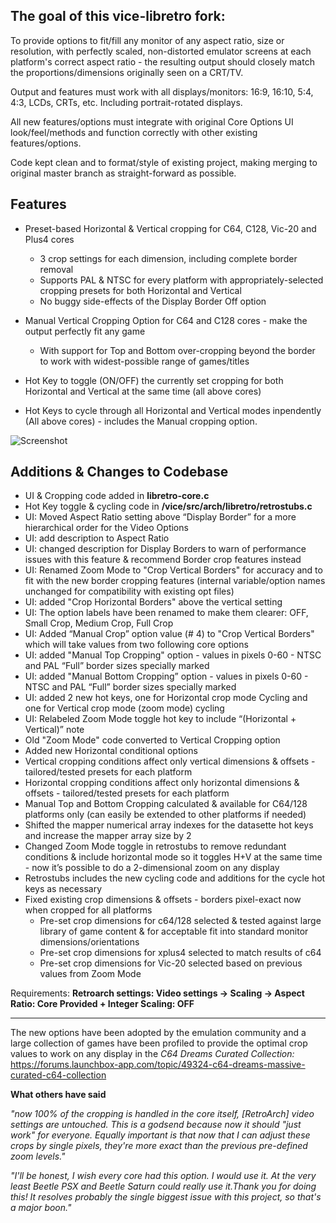## The goal of this vice-libretro fork:

To provide options to fit/fill any monitor of any aspect ratio, size or resolution, with perfectly scaled, non-distorted emulator screens at each platform's correct aspect ratio - the resulting output should closely match the proportions/dimensions originally seen on a CRT/TV.

Output and features must work with all displays/monitors: 16:9, 16:10, 5:4, 4:3, LCDs, CRTs, etc. Including portrait-rotated displays.

All new features/options must integrate with original Core Options UI look/feel/methods and function correctly with other existing features/options.

Code kept clean and to format/style of existing project, making merging to original master branch as straight-forward as possible.

## Features ##
* Preset-based Horizontal & Vertical cropping for C64, C128, Vic-20 and Plus4 cores
  * 3 crop settings for each dimension, including complete border removal
  * Supports PAL & NTSC for every platform with appropriately-selected cropping presets for both Horizontal and Vertical
  * No buggy side-effects of the Display Border Off option

* Manual Vertical Cropping Option for C64 and C128 cores - make the output perfectly fit any game
  * With support for Top and Bottom over-cropping beyond the border to work with widest-possible range of games/titles

* Hot Key to toggle (ON/OFF) the currently set cropping for both Horizontal and Vertical at the same time (all above cores)

* Hot Keys to cycle through all Horizontal and Vertical modes inpendently (All above cores) - includes the Manual cropping option.


![Screenshot](https://github.com/HVR88/Project_Screenshots/blob/master/vice-libretro-cropping_small.png?raw=true)

## Additions & Changes to Codebase ##

* UI & Cropping code added in **libretro-core.c**
* Hot Key toggle & cycling code in **/vice/src/arch/libretro/retrostubs.c**
* UI: Moved Aspect Ratio setting above “Display Border” for a more hierarchical order for the Video Options
* UI: add description to Aspect Ratio
* UI: changed description for Display Borders to warn of performance issues with this feature & recommend Border crop features instead
* UI: Renamed Zoom Mode to "Crop Vertical Borders" for accuracy and to fit with the new border cropping features (internal variable/option names unchanged for compatibility with existing opt files)
* UI: added "Crop Horizontal Borders" above the vertical setting
* UI: The option labels have been renamed to make them clearer: OFF, Small Crop, Medium Crop, Full Crop
* UI: Added “Manual Crop” option value (# 4) to "Crop Vertical Borders" which will take values from two following core options
* UI: added "Manual Top Cropping" option - values in pixels 0-60 - NTSC and PAL “Full” border sizes specially marked
* UI: added "Manual Bottom Cropping”  option - values in pixels 0-60 - NTSC and PAL “Full” border sizes specially marked
* UI: added 2 new hot keys, one for Horizontal crop mode Cycling and one for Vertical crop mode (zoom mode) cycling
* UI: Relabeled Zoom Mode toggle hot key to include “(Horizontal + Vertical)” note
* Old "Zoom Mode" code converted to Vertical Cropping option
* Added new Horizontal conditional options
* Vertical cropping conditions affect only vertical dimensions & offsets - tailored/tested presets for each platform
* Horizontal cropping conditions affect only horizontal dimensions & offsets - tailored/tested presets for each platform
* Manual Top and Bottom Cropping calculated & available for C64/128 platforms only (can easily be extended to other platforms if needed)
* Shifted the mapper numerical array indexes for the datasette hot keys and increase the mapper array size by 2
* Changed Zoom Mode toggle in retrostubs to remove redundant conditions & include horizontal mode so it toggles H+V at the same time - now it’s possible to do a 2-dimensional zoom on any display
* Retrostubs includes the new cycling code and additions for the cycle hot keys as necessary
* Fixed existing crop dimensions & offsets - borders pixel-exact now when cropped for all platforms
  * Pre-set crop dimensions for c64/128 selected & tested against large library of game content & for acceptable fit into standard monitor dimensions/orientations
  * Pre-set crop dimensions for xplus4 selected to match results of c64
  * Pre-set crop dimensions for Vic-20 selected based on previous values from Zoom Mode

Requirements: **Retroarch settings: Video settings -> Scaling -> Aspect Ratio: Core Provided + Integer Scaling: OFF**

***
The new options have been adopted by the emulation community and a large collection of games have been profiled to provide the optimal crop values to work on any display in the *C64 Dreams Curated Collection:* https://forums.launchbox-app.com/topic/49324-c64-dreams-massive-curated-c64-collection

**What others have said**

*"now 100% of the cropping is handled in the core itself, [RetroArch] video settings are untouched. This is a godsend because now it should "just work" for everyone. Equally important is that now that I can adjust these crops by single pixels, they're more exact than the previous pre-defined zoom levels."*

*"I'll be honest, I wish every core had this option. I would use it. At the very least Beetle PSX and Beetle Saturn could really use it.Thank you for doing this! It resolves probably the single biggest issue with this project, so that's a major boon."*

